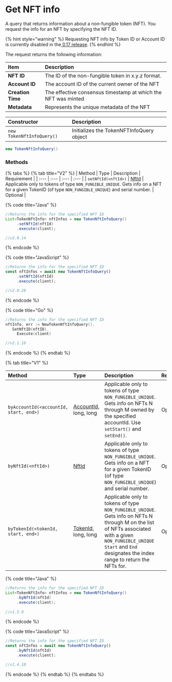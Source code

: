 # Get NFT info

A query that returns information about a non-fungible token \(NFT\). You request the info for an NFT by specifying the NFT ID.

{% hint style="warning" %}
Requesting NFT info by Token ID or Account ID is currently disabled in the[ 0.17 release](https://github.com/hashgraph/hedera-services/releases/tag/v0.17.2).
{% endhint %}

The request returns the following information:

| Item | Description |
| :--- | :--- |
| **NFT ID** | The ID of the non-fungible token in x.y.z format. |
| **Account ID** | The account ID of the current owner of the NFT |
| **Creation Time** | The effective consensus timestamp at which the NFT was minted |
| **Metadata**  | Represents the unique metadata of the NFT |

| Constructor | Description |
| :--- | :--- |
| `new TokenNftInfoQuery()` | Initializes the TokenNFTInfoQuery object |

```java
new TokenNftInfoQuery()
```

### Methods

{% tabs %}
{% tab title="V2" %}
| Method | Type | Description | Requirement |
| :--- | :--- | :--- | :--- |
| `setNftId(<nftId>)` | [NftId](nft-id.md) | Applicable only to tokens of type `NON_FUNGIBLE_UNIQUE`. Gets info on a NFT for a given TokenID \(of type `NON_FUNGIBLE_UNIQUE`\) and serial number. | Optional |

{% code title="Java" %}
```java
//Returns the info for the specified NFT ID
List<TokenNftInfo> nftInfos = new TokenNftInfoQuery()
     .setNftId(nftId)
     .execute(client);

//v2.0.14
```
{% endcode %}

{% code title="JavaScript" %}
```javascript
//Returns the info for the specified NFT ID
const nftInfos = await new TokenNftInfoQuery()
     .setNftId(nftId)
     .execute(client);

//v2.0.28
```
{% endcode %}

{% code title="Go" %}
```go
//Returns the info for the specified NFT ID
nftInfo, err := NewTokenNftInfoQuery().
   SetNftID(nftID).
	 Execute(client)

//v2.1.16
```
{% endcode %}
{% endtab %}

{% tab title="V1" %}


| Method | Type | Description | Requirement |
| :--- | :--- | :--- | :--- |
| `byAccountId(<accountId, start, end>)` | [AccountId](../specialized-types.md#accountid), long, long | Applicable only to tokens of type `NON_FUNGIBLE_UNIQUE`. Gets info on NFTs N through M owned by the specified accountId. Use `setStart()` and `setEnd()`. | Optional |
| `byNftId(<nftId>)` | [NftId](nft-id.md) | Applicable only to tokens of type `NON_FUNGIBLE_UNIQUE`. Gets info on a NFT for a given TokenID \(of type `NON_FUNGIBLE_UNIQUE`\) and serial number. | Optional |
| `byTokenId(<tokenId, start, end>)` | [TokenId](token-id.md), long, long | Applicable only to tokens of type `NON_FUNGIBLE_UNIQUE`. Gets info on NFTs N through M on the list of NFTs associated with a given `NON_FUNGIBLE_UNIQUE Start` and `End` designates the index range to return the NFTs for. | Optional |

{% code title="Java" %}
```java
//Returns the info for the specified NFT ID
List<TokenNftInfo> nftInfos = new TokenNftInfoQuery()
     .byNftId(nftId)
     .execute(client);
     
//v1.5.0
```
{% endcode %}

{% code title="JavaScript" %}
```javascript
//Returns the info for the specified NFT ID
const nftInfos = await new TokenNftInfoQuery()
     .byNftId(nftId)
     .execute(client);

//v1.4.10
```
{% endcode %}
{% endtab %}
{% endtabs %}



